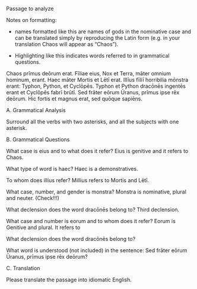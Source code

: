 Passage to analyze

Notes on formatting:

- names formatted like this are names of gods in the nominative case and can be translated simply by reproducing the Latin form (e.g. in your translation Chaos will appear as “Chaos”).

- Highlighting like this indicates words referred to in grammatical questions.

Chaos prīmus deōrum erat. Fīliae eius, Nox et Terra, māter omnium hominum, erant. Haec māter Mortis et Lētī erat. Illīus fīliī horribilia mōnstra erant: Typhon, Python, et Cyclōpēs. Typhon et Python dracōnēs ingentēs erant et Cyclōpēs fabrī brūtī. Sed frāter eōrum Ūranus, prīmus ipse rēx deōrum. Hic fortis et magnus erat, sed quōque sapiēns.

A. Grammatical Analysis

Surround all the verbs with two asterisks, and all the subjects with one asterisk.


B. Grammatical Questions

What case is eius and to what does it refer? Eius is genitive and it refers to Chaos.

What type of word is haec? Haec is a demonstratives.

To whom does illius refer? Millius refers to Mortis and Lētī.

What case, number, and gender is monstra? Monstra is nominative, plural and neuter. (Check!!!)

What declension does the word dracōnēs belong to? Third declension.

What case and number is eorum and to whom does it refer? Eorum is Genitive and plural. It refers to 

What declension does the word dracōnēs belong to?

What word is understood (not included) in the sentence: Sed frāter eōrum Ūranus, prīmus ipse rēx deōrum?

C. Translation

Please translate the passage into idiomatic English.
